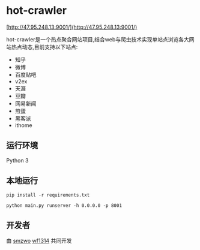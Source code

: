 # hot-crawler

[http://47.95.248.13:9001/](http://47.95.248.13:9001/)

hot-crawler是一个热点聚合网站项目,结合web与爬虫技术实现单站点浏览各大网站热点动态,目前支持以下站点:

- 知乎
- 微博
- 百度贴吧
- v2ex
- 天涯
- 豆瓣
- 网易新闻
- 煎蛋
- 黑客派
- ithome

## 运行环境

Python 3

## 本地运行

```
pip install -r requirements.txt

python main.py runserver -h 0.0.0.0 -p 8001
```

## 开发者
  由
 [smzwo](https://github.com/smzwo)
 [wf1314](https://github.com/wf1314)
 共同开发
